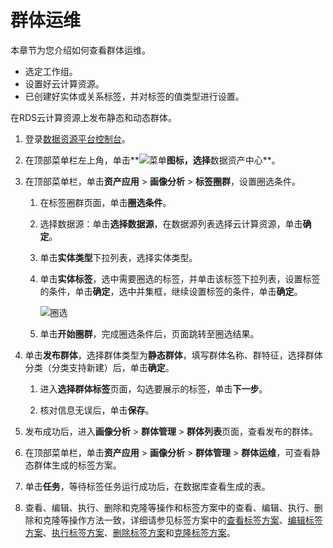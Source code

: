 # 群体运维

本章节为您介绍如何查看群体运维。

-   选定工作组。
-   设置好云计算资源。
-   已创建好实体或关系标签，并对标签的值类型进行设置。

在RDS云计算资源上发布静态和动态群体。

1.  登录[数据资源平台控制台](https://dataq.console.aliyun.com)。

2.  在顶部菜单栏左上角，单击**![菜单](https://static-aliyun-doc.oss-accelerate.aliyuncs.com/assets/img/zh-CN/6504337061/p188771.png)**图标，选择**数据资产中心**。

3.  在顶部菜单栏，单击**资产应用** \> **画像分析** \> **标签圈群**，设置圈选条件。

    1.  在标签圈群页面，单击**圈选条件**。

    2.  选择数据源：单击**选择数据源**，在数据源列表选择云计算资源，单击**确定**。

    3.  单击**实体类型**下拉列表，选择实体类型。

    4.  单击**实体标签**，选中需要圈选的标签，并单击该标签下拉列表，设置标签的条件，单击**确定**，选中并集框，继续设置标签的条件，单击**确定**。

        ![圈选](https://static-aliyun-doc.oss-accelerate.aliyuncs.com/assets/img/zh-CN/7903950161/p212025.png)

    5.  单击**开始圈群**，完成圈选条件后，页面跳转至圈选结果。

4.  单击**发布群体**，选择群体类型为**静态群体**，填写群体名称、群特征，选择群体分类（分类支持新建）后，单击**确定**。

    1.  进入**选择群体标签**页面，勾选要展示的标签，单击**下一步**。

    2.  核对信息无误后，单击**保存**。

5.  发布成功后，进入**画像分析** \> **群体管理** \> **群体列表**页面，查看发布的群体。

6.  在顶部菜单栏，单击**资产应用** \> **画像分析** \> **群体管理** \> **群体运维**，可查看静态群体生成的标签方案。

7.  单击**任务**，等待标签任务运行成功后，在数据库查看生成的表。

8.  查看、编辑、执行、删除和克隆等操作和标签方案中的查看、编辑、执行、删除和克隆等操作方法一致，详细请参见标签方案中的[查看标签方案](/cn.zh-CN/用户指南/语义建模/标签工厂/查看标签方案.md)、[编辑标签方案](/cn.zh-CN/用户指南/语义建模/标签工厂/编辑标签方案.md)、[执行标签方案](/cn.zh-CN/用户指南/语义建模/标签工厂/执行标签方案.md)、[删除标签方案](/cn.zh-CN/用户指南/语义建模/标签工厂/删除标签方案.md)和[克隆标签方案](/cn.zh-CN/用户指南/语义建模/标签工厂/克隆标签方案.md)。


